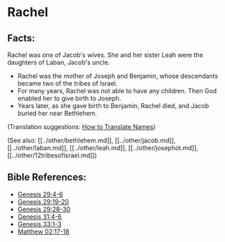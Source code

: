 # Rachel #

## Facts: ##

Rachel was one of Jacob's wives. She and her sister Leah were the daughters of Laban, Jacob's uncle.

* Rachel was the mother of Joseph and Benjamin, whose descendants became two of the tribes of Israel.
* For many years, Rachel was not able to have any children. Then God enabled her to give birth to Joseph.
* Years later, as she gave birth to Benjamin, Rachel died, and Jacob buried her near Bethlehem.

(Translation suggestions: [How to Translate Names](en/ta-vol1/translate/man/translate-names))

(See also: [[../other/bethlehem.md]], [[../other/jacob.md]], [[../other/laban.md]], [[../other/leah.md]], [[../other/josephot.md]], [[../other/12tribesofisrael.md]])

## Bible References: ##

* [Genesis 29:4-6](en/tn/gen/help/29/04)
* [Genesis 29:19-20](en/tn/gen/help/29/19)
* [Genesis 29:28-30](en/tn/gen/help/29/28)
* [Genesis 31:4-6](en/tn/gen/help/31/04)
* [Genesis 33:1-3](en/tn/gen/help/33/01)
* [Matthew 02:17-18](en/tn/mat/help/02/17)